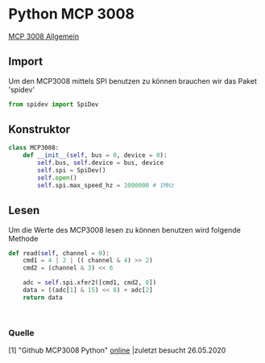# Python MCP 3008

[MCP 3008 Allgemein](https://github.com/dkupert-tgm/SYT_SWISS-ARMY-KNIFE/blob/master/MCP3008.md)

## Import

Um den MCP3008 mittels SPI benutzen zu können brauchen wir das Paket 'spidev' 

```python
from spidev import SpiDev
```

## Konstruktor

```python
class MCP3008:
    def __init__(self, bus = 0, device = 0):
        self.bus, self.device = bus, device
        self.spi = SpiDev()
        self.open()
        self.spi.max_speed_hz = 1000000 # 1MHz
```

## Lesen

Um die Werte des MCP3008 lesen zu können benutzen wird folgende Methode

```python
def read(self, channel = 0):
    cmd1 = 4 | 2 | (( channel & 4) >> 2)
    cmd2 = (channel & 3) << 6

    adc = self.spi.xfer2([cmd1, cmd2, 0])
    data = ((adc[1] & 15) << 8) + adc[2]
    return data

    
```

### Quelle

[1] "Github MCP3008 Python" [online](https://github.com/tutRPi/Raspberry-Pi-Gas-Sensor-MQ/blob/master/MCP3008.py) |zuletzt besucht 26.05.2020